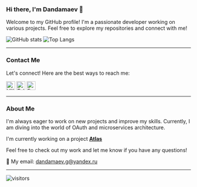 ### Hi there, I'm Dandamaev 👋

Welcome to my GitHub profile! I'm a passionate developer working on various projects. Feel free to explore my repositories and connect with me!

![GitHub stats](https://github-readme-stats.vercel.app/api?username=Dandamaev&layout=compact&show_icons=true&theme=github_dark)
![Top Langs](https://github-readme-stats.vercel.app/api/top-langs/?username=Dandamaev&layout=compact&show_icons=true&theme=github_dark)

---

### Contact Me

Let's connect! Here are the best ways to reach me:


[<img src="https://img.icons8.com/plasticine/512/vk-circled.png" alt="VK" width="24"/>](https://vk.com/dandamaevg)
[<img src="https://img.icons8.com/color/512/telegram-app.png" alt="Telegram" width="24"/>](https://t.me/dandamaev)
[<img src="https://img.icons8.com/fluency/512/mail.png" alt="Email" width="24"/>](mailto:dandamaev.g@yandex.ru)


---

### About Me

I'm always eager to work on new projects and improve my skills. Currently, I am diving into the world of OAuth and microservices architecture.

I'm currently working on a project [**Atlas**](https://github.com/hse-atlas)

Feel free to check out my work and let me know if you have any questions!

📧 My email: [dandamaev.g@yandex.ru](mailto:dandamaev.g@yandex.ru)

---

![visitors](https://visitor-badge.laobi.icu/badge?page_id=Dandamaev.Dandamaev)
